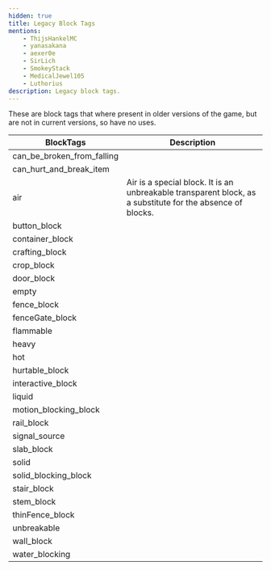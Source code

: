 ```yaml
---
hidden: true
title: Legacy Block Tags
mentions:
    - ThijsHankelMC
    - yanasakana
    - aexer0e
    - SirLich
    - SmokeyStack
    - MedicalJewel105
    - Luthorius
description: Legacy block tags.
---
```


These are block tags that where present in older versions of the game, but are not in current versions, so have no uses.

| BlockTags                  | Description                                                                                                |
| -------------------------- | ---------------------------------------------------------------------------------------------------------- |
| can_be_broken_from_falling |                                                                                                            |
| can_hurt_and_break_item    |                                                                                                            |
| air                        | Air is a special block. It is an unbreakable transparent block, as a substitute for the absence of blocks. |
| button_block               |                                                                                                            |
| container_block            |                                                                                                            |
| crafting_block             |                                                                                                            |
| crop_block                 |                                                                                                            |
| door_block                 |                                                                                                            |
| empty                      |                                                                                                            |
| fence_block                |                                                                                                            |
| fenceGate_block            |                                                                                                            |
| flammable                  |                                                                                                            |
| heavy                      |                                                                                                            |
| hot                        |                                                                                                            |
| hurtable_block             |                                                                                                            |
| interactive_block          |                                                                                                            |
| liquid                     |                                                                                                            |
| motion_blocking_block      |                                                                                                            |
| rail_block                 |                                                                                                            |
| signal_source              |                                                                                                            |
| slab_block                 |                                                                                                            |
| solid                      |                                                                                                            |
| solid_blocking_block       |                                                                                                            |
| stair_block                |                                                                                                            |
| stem_block                 |                                                                                                            |
| thinFence_block            |                                                                                                            |
| unbreakable                |                                                                                                            |
| wall_block                 |                                                                                                            |
| water_blocking             |                                                                                                            |
